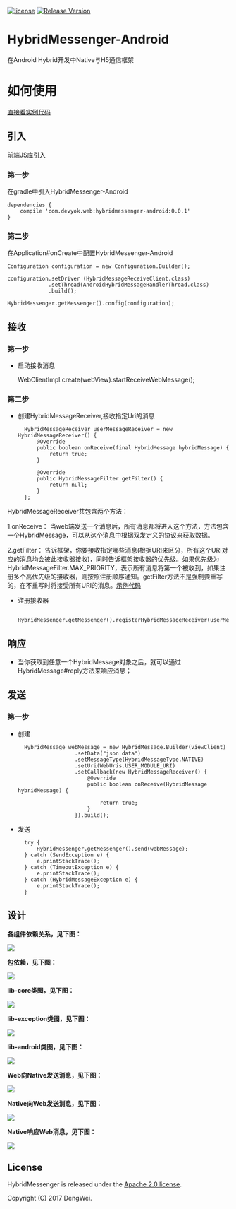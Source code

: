 [![license](http://img.shields.io/badge/license-Apache2.0-brightgreen.svg?style=flat)](https://github.com/devyok/HybridMessenger/blob/master/LICENSE)
[![Release Version](https://img.shields.io/badge/release-0.0.1-brightgreen.svg)](https://jcenter.bintray.com/com/devyok/web/hybridmessenger-android/0.0.1/)



# HybridMessenger-Android
在Android Hybrid开发中Native与H5通信框架


# 如何使用 #

[直接看实例代码](https://github.com/devyok/HybridMessenger/tree/master/HybridMessenger-Android/hybridmessenger-sample)


## 引入 ##

[前端JS库引入](https://github.com/devyok/HybridMessenger/blob/master/HybridMessenger-JavaScript/README.md)

### 第一步 ###
在gradle中引入HybridMessenger-Android
	
	dependencies {
	    compile 'com.devyok.web:hybridmessenger-android:0.0.1'
	}

### 第二步 ###
在Application#onCreate中配置HybridMessenger-Android

	Configuration configuration = new Configuration.Builder();

    configuration.setDriver	(HybridMessageReceiveClient.class)
   				 .setThread(AndroidHybridMessageHandlerThread.class)
   				 .build();
			
	HybridMessenger.getMessenger().config(configuration);


## 接收 ##

### 第一步 ###


- 启动接收消息
	
	WebClientImpl.create(webView).startReceiveWebMessage();

### 第二步 ###
	
- 创建HybridMessageReceiver,接收指定Uri的消息


		HybridMessageReceiver userMessageReceiver = new HybridMessageReceiver() {
			@Override
			public boolean onReceive(final HybridMessage hybridMessage) {
				return true;
			}
	
			@Override
			public HybridMessageFilter getFilter() {
				return null;
			}
		};

HybridMessageReceiver共包含两个方法：

1.onReceive： 当web端发送一个消息后，所有消息都将进入这个方法，方法包含一个HybridMessage，可以从这个消息中根据双发定义的协议来获取数据。

2.getFilter： 告诉框架，你要接收指定哪些消息(根据URI来区分，所有这个URI对应的消息均会被此接收器接收)，同时告诉框架接收器的优先级。如果优先级为HybridMessageFilter.MAX_PRIORITY，表示所有消息将第一个被收到，如果注册多个高优先级的接收器，则按照注册顺序通知。getFilter方法不是强制要重写的，在不重写时将接受所有URI的消息。[示例代码](https://github.com/devyok/HybridMessenger/tree/master/hybridmessenger-sample)


- 注册接收器
	
		HybridMessenger.getMessenger().registerHybridMessageReceiver(userMessageReceiver);

## 响应 ##


- 当你获取到任意一个HybridMessage对象之后，就可以通过HybridMessage#reply方法来响应消息；


## 发送 ##

### 第一步 ###

- 创建

		HybridMessage webMessage = new HybridMessage.Builder(viewClient)
						.setData("json data")
						.setMessageType(HybridMessageType.NATIVE)
						.setUri(WebUris.USER_MODULE_URI)
						.setCallback(new HybridMessageReceiver() {
							@Override
							public boolean onReceive(HybridMessage hybridMessage) {

								return true;
							}
						}).build();


- 发送
	
		try {
			HybridMessenger.getMessenger().send(webMessage);
		} catch (SendException e) {
			e.printStackTrace();
		} catch (TimeoutException e) {
			e.printStackTrace();
		} catch (HybridMessageException e) {
			e.printStackTrace();
		}


## 设计 ##

**各组件依赖关系，见下图：**

![](https://raw.githubusercontent.com/devyok/HybridMessenger/master/HybridMessenger-Android/lib_design_component.png)

**包依赖，见下图：**

![](https://raw.githubusercontent.com/devyok/HybridMessenger/master/HybridMessenger-Android/lib_design_package.png)

**lib-core类图，见下图：**

![](https://raw.githubusercontent.com/devyok/HybridMessenger/master/HybridMessenger-Android/lib_design_class_hybridmessenger_core.png)

**lib-exception类图，见下图：**

![](https://raw.githubusercontent.com/devyok/HybridMessenger/master/HybridMessenger-Android/lib_design_class_hybridmessenger_exception.png)

**lib-android类图，见下图：**

![](https://raw.githubusercontent.com/devyok/HybridMessenger/master/HybridMessenger-Android/lib_design_class_hybridmessenger_android.png)


**Web向Native发送消息，见下图：**

![](https://raw.githubusercontent.com/devyok/HybridMessenger/master/HybridMessenger-Android/lib_design_seq_hybridmessenger_web_send.png)

**Native向Web发送消息，见下图：**

![](https://raw.githubusercontent.com/devyok/HybridMessenger/master/HybridMessenger-Android/lib_design_seq_hybridmessenger_native_send.png)

**Native响应Web消息，见下图：**

![](https://raw.githubusercontent.com/devyok/HybridMessenger/master/HybridMessenger-Android/lib_design_seq_hybridmessenger_native_reply.png)


## License ##
HybridMessenger is released under the [Apache 2.0 license](https://github.com/devyok/HybridMessenger/blob/master/LICENSE).

Copyright (C) 2017 DengWei.